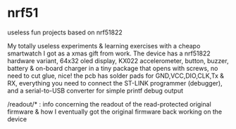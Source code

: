 # nrf51
useless fun projects based on nrf51822

My totally useless experiments & learning exercises with a cheapo smartwatch I got as a xmas gift from work.
The device has a nrf51822 hardware variant, 64x32 oled display, KX022 accelerometer, button, buzzer, battery & on-board charger
in a tiny package that opens with screws, no need to cut glue, nice!
the pcb has solder pads for GND,VCC,DIO,CLK,Tx & RX, everything you need to connect the ST-LINK programmer (debugger), and 
a serial-to-USB converter for simple printf debug output

/readout/* : info concerning the readout of the read-protected original firmware & how I eventually got the original firmware back working on the device
